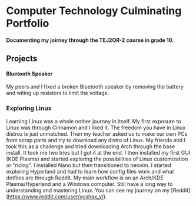 # Computer Technology Culminating Portfolio
#### Documenting my joirney through the TEJ2OR-2 course in grade 10.
## Projects
#### Bluetooth Speaker 
My peers and I fixed a broken Bluetooth speaker by removing the battery and witing up resistors to limit the voltage.
### Exploring Linux
Learning Linux was a whole nother journey in itself. My first exposure to Linux was through Cinnamon and I liked it. The freedom you have in Linux distros is just unmatched. Then my teacher asked us to make our own PCs from scrap parts and try to download any distro of Linux. My friends and I took this as a challenge and tried downloading Arch through the base install. It took me two tries but I got it at the end. I then installed my first GUI (KDE Plasma) and started exploring the possibilities of Linux customization or "ricing". I installed Nano but then transitioned to neovim. I started exploring Hyperland and had to learn how config files work and what dotfiles are through Reddit. My main workflow is on an Arch/KDE Plasma/Hyperland and a Windows computer. Still have a long way to understanding and mastering Linux. You can see my journey on my [Reddit] (https://www.reddit.com/user/yushax_y/). 
